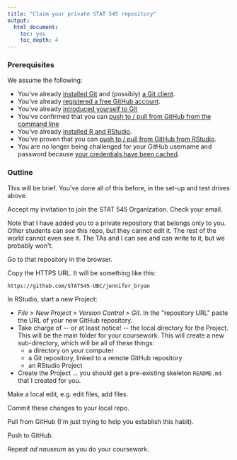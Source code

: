 ```yaml
---
title: "Claim your private STAT 545 repository"
output:
  html_document:
    toc: yes
    toc_depth: 4
---
```


### Prerequisites

We assume the following: 

  * You've already [installed Git](git01_git-install.html) and (possibly) [a Git client](git02_git-clients.html).
  * You've already [registered a free GitHub account](cm001_course-intro-sw-install-account-signup.html#register-a-github-account).
  * You've already [introduced yourself to Git](git04_introduce-self-to-git.html)
  * You've confirmed that you can [push to / pull from GitHub from the command line](git05_github-connection.html)
  * You've already [installed R and RStudio](block000_r-rstudio-install.html).
  * You've proven that you can [push to / pull from GitHub from RStudio](git07_git-github-rstudio.html).
  * You are no longer being challenged for your GitHub username and password because [your credentials have been cached](git06_credential-caching.html).

### Outline

This will be brief. You've done all of this before, in the set-up and test drives above.

Accept my invitation to join the STAT 545 Organization. Check your email.

Note that I have added you to a private repository that belongs only to you. Other students can *see* this repo, but they cannot edit it. The rest of the world cannot even see it. The TAs and I can see and can write to it, but we probably won't.

Go to that repository in the browser.

Copy the HTTPS URL. It will be something like this:

```
https://github.com/STAT545-UBC/jennifer_bryan
```

In RStudio, start a new Project:

  * *File > New Project > Version Control > Git*. In the "repository URL" paste the URL of your new GitHub repository.
  * Take charge of -- or at least notice! -- the local directory for the Project. This will be the main folder for your coursework. This will create a new sub-directory, which will be all of these things:
    - a directory on your computer
    - a Git repository, linked to a remote GitHub repository
    - an RStudio Project
  * Create the Project ... you should get a pre-existing skeleton `README.md` that I created for you.

Make a local edit, e.g. edit files, add files.

Commit these changes to your local repo.

Pull from GitHub (I'm just trying to help you establish this habit).

Push to GitHub.

Repeat *ad nauseum* as you do your coursework.
